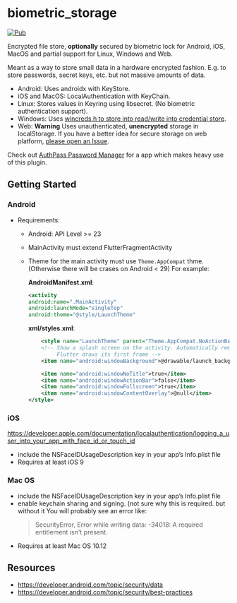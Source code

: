 # biometric_storage

[![Pub](https://img.shields.io/pub/v/biometric_storage?color=green)](https://pub.dev/packages/biometric_storage/)

Encrypted file store, **optionally** secured by biometric lock 
for Android, iOS, MacOS and partial support for Linux, Windows and Web. 

Meant as a way to store small data in a hardware encrypted fashion. E.g. to 
store passwords, secret keys, etc. but not massive amounts
of data.

* Android: Uses androidx with KeyStore.
* iOS and MacOS: LocalAuthentication with KeyChain.
* Linux: Stores values in Keyring using libsecret. (No biometric authentication support).
* Windows: Uses [wincreds.h to store into read/write into credential store](https://docs.microsoft.com/en-us/windows/win32/api/wincred/).
* Web: **Warning** Uses unauthenticated, **unencrypted** storage in localStorage.
  If you have a better idea for secure storage on web platform, [please open an Issue](https://github.com/authpass/biometric_storage/issues).

Check out [AuthPass Password Manager](https://authpass.app/) for a app which 
makes heavy use of this plugin.

## Getting Started

### Android
* Requirements:
  * Android: API Level >= 23
  * MainActivity must extend FlutterFragmentActivity
  * Theme for the main activity must use `Theme.AppCompat` thme.
    (Otherwise there will be crases on Android < 29)
    For example: 
    
    **AndroidManifest.xml**:
    ```xml
    <activity
    android:name=".MainActivity"
    android:launchMode="singleTop"
    android:theme="@style/LaunchTheme"
    ```

    **xml/styles.xml**:
    ```xml
        <style name="LaunchTheme" parent="Theme.AppCompat.NoActionBar">
        <!-- Show a splash screen on the activity. Automatically removed when
             Flutter draws its first frame -->
        <item name="android:windowBackground">@drawable/launch_background</item>

        <item name="android:windowNoTitle">true</item>
        <item name="android:windowActionBar">false</item>
        <item name="android:windowFullscreen">true</item>
        <item name="android:windowContentOverlay">@null</item>
    </style>
    ```

### iOS

https://developer.apple.com/documentation/localauthentication/logging_a_user_into_your_app_with_face_id_or_touch_id

* include the NSFaceIDUsageDescription key in your app’s Info.plist file
* Requires at least iOS 9

### Mac OS

* include the NSFaceIDUsageDescription key in your app’s Info.plist file
* enable keychain sharing and signing. (not sure why this is required. but without it
    You will probably see an error like: 
    > SecurityError, Error while writing data: -34018: A required entitlement isn't present.
* Requires at least Mac OS 10.12

## Resources

* https://developer.android.com/topic/security/data
* https://developer.android.com/topic/security/best-practices

